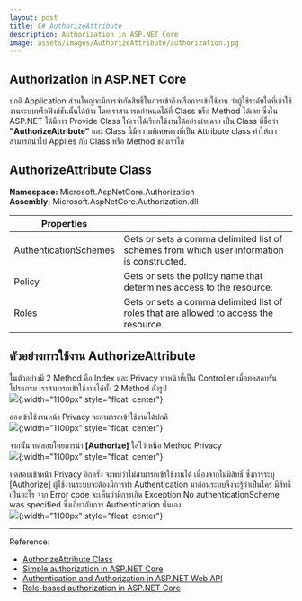 ```yaml
---
layout: post
title: C# AuthorizeAttribute
description: Authorization in ASP.NET Core
image: assets/images/AuthorizeAttribute/authorization.jpg
---
```


## Authorization in ASP.NET Core
ปกติ Application ส่วนใหญ่จะมีการจำกัดสิทธิ์ในการเข้าถึงหรือการเข้าใช้งาน ว่าผู้ใช้ระดับใดที่เข้าใช้งานระบบหรือฟังก์ชันนั้นได้บ้าง โดยเราสามารถกำหนดได้ที่ Class หรือ Method ได้เลย ซึ่งใน ASP.NET ได้มีการ Provide Class ให้เราได้เรียกใช้งานได้อย่างง่ายดาย เป็น Class ที่ชื่อว่า **\"AuthorizeAttribute\"** และ Class นี้มีความพิเศษตรงที่เป็น Attribute class ทำให้เราสามารถนำไป Applies กับ Class หรือ Method ของเราได้

## AuthorizeAttribute Class
**Namespace:** Microsoft.AspNetCore.Authorization<br/>**Assembly:** Microsoft.AspNetCore.Authorization.dll

|Properties|          |
|----------|----------|
|AuthenticationSchemes|Gets or sets a comma delimited list of schemes from which user information is constructed.|
|Policy|Gets or sets the policy name that determines access to the resource.|
|Roles|Gets or sets a comma delimited list of roles that are allowed to access the resource.|

## ตัวอย่างการใช้งาน AuthorizeAttribute
ในตัวอย่างมี 2 Method คือ Index และ Privacy ทำหน้าที่เป็น Controller เมื่อทดสอบรันโปรแกรม เราสามารถเข้าใช้งานได้ทั้ง 2 Method ดังรูป<br/>
![]({{site.baseurl}}/assets/images/AuthorizeAttribute/1.png){:width="1100px" style="float: center"}

ลองเข้าใช้งานหน้า Privacy จะสามารถเข้าใช้งานได้ปกติ<br/>
![]({{site.baseurl}}/assets/images/AuthorizeAttribute/2.png){:width="1100px" style="float: center"}

จากนั้น ทดสอบโดยการนำ **[Authorize]** ใส่ไว้เหนือ Method Privacy<br/>
![]({{site.baseurl}}/assets/images/AuthorizeAttribute/3.png){:width="1100px" style="float: center"}

ทดสอบเข้าหน้า Privacy อีกครั้ง จะพบว่าไม่สามารถเข้าใช้งานได้ เนื่องจากไม่มีสิทธิ์ ซึ่งการระบุ [Authorize] ผู้ใช้งานระบบจะต้องมีการทำ Authentication มาก่อนระบบจึงจะรู้ว่าเป็นใคร มีสิทธิ์เป็นอะไร จาก Error code จะเห็นว่ามีการเกิด Exception No authenticationScheme was specified ซึ่งเกี่ยวกับการ Authentication นั่นเอง<br/>
![]({{site.baseurl}}/assets/images/AuthorizeAttribute/4.png){:width="1100px" style="float: center"}

---
Reference:
- [AuthorizeAttribute Class](https://docs.microsoft.com/en-us/dotnet/api/microsoft.aspnetcore.authorization.authorizeattribute?view=aspnetcore-5.0)
- [Simple authorization in ASP.NET Core](https://docs.microsoft.com/en-us/aspnet/core/security/authorization/simple?view=aspnetcore-5.0)
- [Authentication and Authorization in ASP.NET Web API](https://docs.microsoft.com/en-us/aspnet/web-api/overview/security/authentication-and-authorization-in-aspnet-web-api)
- [Role-based authorization in ASP.NET Core](https://docs.microsoft.com/en-us/aspnet/core/security/authorization/roles?view=aspnetcore-5.0)